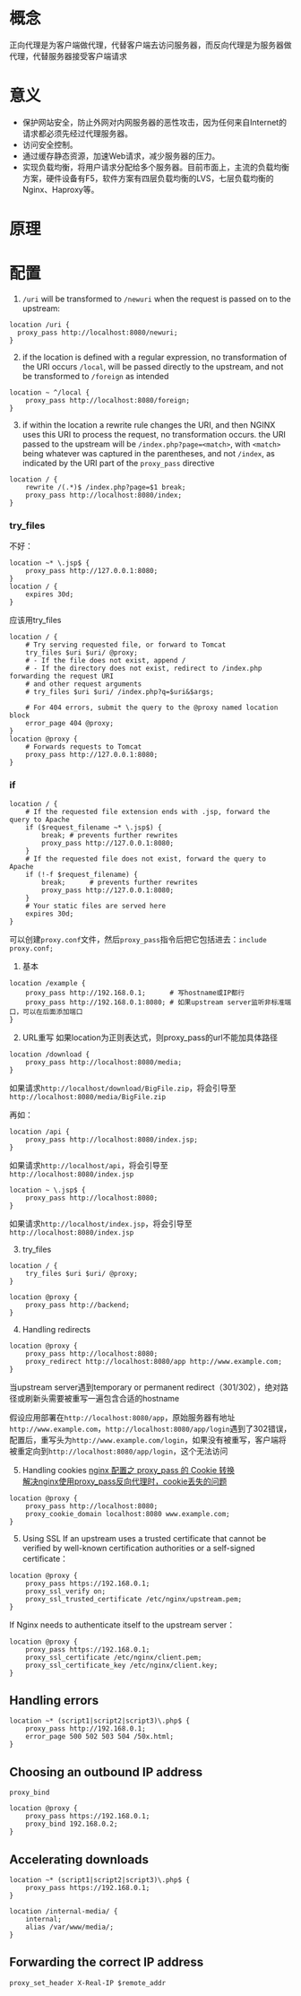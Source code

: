 # 概念
正向代理是为客户端做代理，代替客户端去访问服务器，而反向代理是为服务器做代理，代替服务器接受客户端请求

# 意义
* 保护网站安全，防止外网对内网服务器的恶性攻击，因为任何来自Internet的请求都必须先经过代理服务器。
* 访问安全控制。
* 通过缓存静态资源，加速Web请求，减少服务器的压力。
* 实现负载均衡，将用户请求分配给多个服务器。目前市面上，主流的负载均衡方案，硬件设备有F5，软件方案有四层负载均衡的LVS，七层负载均衡的Nginx、Haproxy等。

# 原理

# 配置
1. `/uri` will be transformed to `/newuri` when the request is passed on to the upstream:
```
location /uri {
  proxy_pass http://localhost:8080/newuri;
}
```

2. if the location is defined with a regular expression, no transformation of the URI occurs
`/local`, will be passed directly to the upstream, and not be transformed to `/foreign` as intended
```
location ~ ^/local {
    proxy_pass http://localhost:8080/foreign;
}
```

3. if within the location a rewrite rule changes the URI, and then NGINX uses this URI to process the request, no transformation occurs.
the URI passed to the upstream will be `/index.php?page=<match>`, with `<match>` being whatever was captured in the parentheses, and not `/index`, as indicated by the URI part of the `proxy_pass` directive
```
location / {
    rewrite /(.*)$ /index.php?page=$1 break;
    proxy_pass http://localhost:8080/index;
}
```

### try_files
不好：
```
location ~* \.jsp$ {
    proxy_pass http://127.0.0.1:8080;
}
location / {
    expires 30d;
}
```
应该用try_files
```
location / {
    # Try serving requested file, or forward to Tomcat
    try_files $uri $uri/ @proxy;
    # - If the file does not exist, append /
    # - If the directory does not exist, redirect to /index.php forwarding the request URI
    # and other request arguments
    # try_files $uri $uri/ /index.php?q=$uri&$args;

    # For 404 errors, submit the query to the @proxy named location block
    error_page 404 @proxy;
}
location @proxy {
    # Forwards requests to Tomcat
    proxy_pass http://127.0.0.1:8080;
}
```

### if
```
location / {
    # If the requested file extension ends with .jsp, forward the query to Apache
    if ($request_filename ~* \.jsp$) {
        break; # prevents further rewrites
        proxy_pass http://127.0.0.1:8080;
    }
    # If the requested file does not exist, forward the query to Apache
    if (!-f $request_filename) {
        break;      # prevents further rewrites
        proxy_pass http://127.0.0.1:8080;
    }
    # Your static files are served here
    expires 30d;
}
```

可以创建`proxy.conf`文件，然后`proxy_pass`指令后把它包括进去：`include proxy.conf;`





1. 基本
```
location /example {
    proxy_pass http://192.168.0.1;      # 写hostname或IP都行
    proxy_pass http://192.168.0.1:8080; # 如果upstream server监听非标准端口，可以在后面添加端口
}
```

2. URL重写
如果location为正则表达式，则proxy_pass的url不能加具体路径
```
location /download {
    proxy_pass http://localhost:8080/media;
}
```
如果请求`http://localhost/download/BigFile.zip`，将会引导至`http://localhost:8080/media/BigFile.zip`

再如：
```
location /api {
    proxy_pass http://localhost:8080/index.jsp;
}
```
如果请求`http://localhost/api`，将会引导至`http://localhost:8080/index.jsp`

```
location ~ \.jsp$ {
    proxy_pass http://localhost:8080;
}
```
如果请求`http://localhost/index.jsp`，将会引导至`http://localhost:8080/index.jsp`

3. try_files
```
location / {
    try_files $uri $uri/ @proxy;
}

location @proxy {
    proxy_pass http://backend;
}
```

4. Handling redirects
```
location @proxy {
    proxy_pass http://localhost:8080;
    proxy_redirect http://localhost:8080/app http://www.example.com;
}
```
当upstream server遇到temporary or permanent redirect（301/302），绝对路径或刷新头需要被重写一遍包含合适的hostname

假设应用部署在`http://localhost:8080/app`，原始服务器有地址`http://www.example.com`，`http://localhost:8080/app/login`遇到了302错误，配置后，重写头为`http://www.example.com/login`，如果没有被重写，客户端将被重定向到`http://localhost:8080/app/login`，这个无法访问

5. Handling cookies
[nginx 配置之 proxy_pass 的 Cookie 转换](https://www.web-tinker.com/article/21212.html)  
[解决nginx使用proxy_pass反向代理时，cookie丢失的问题](http://blog.csdn.net/we_shell/article/details/45153885)  
```
location @proxy {
    proxy_pass http://localhost:8080;
    proxy_cookie_domain localhost:8080 www.example.com;
}
```

5. Using SSL
If an upstream uses a trusted certificate that cannot be verified by well-known certification authorities or a self-signed certificate：
```
location @proxy {
    proxy_pass https://192.168.0.1;
    proxy_ssl_verify on;
    proxy_ssl_trusted_certificate /etc/nginx/upstream.pem;
}
```
If Nginx needs to authenticate itself to the upstream server：
```
location @proxy {
    proxy_pass https://192.168.0.1;
    proxy_ssl_certificate /etc/nginx/client.pem;
    proxy_ssl_certificate_key /etc/nginx/client.key;
}
```

## Handling errors
```
location ~* (script1|script2|script3)\.php$ {
    proxy_pass http://192.168.0.1;
    error_page 500 502 503 504 /50x.html;
}
```

## Choosing an outbound IP address
`proxy_bind`
```
location @proxy {
    proxy_pass https://192.168.0.1;
    proxy_bind 192.168.0.2;
}
```

## Accelerating downloads
```
location ~* (script1|script2|script3)\.php$ {
    proxy_pass https://192.168.0.1;
}

location /internal-media/ {
    internal;
    alias /var/www/media/;
}
```

## Forwarding the correct IP address
`proxy_set_header X-Real-IP $remote_addr`